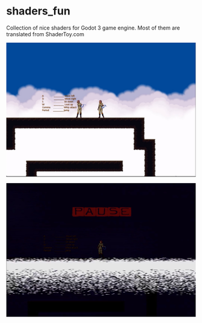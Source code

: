 # shaders_fun
Collection of nice shaders for Godot 3 game engine. Most of them are translated from ShaderToy.com

![clouds shader](img/clds.jpg)

![paused with VHS fx](img/pz.jpg)